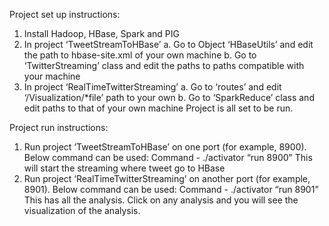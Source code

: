 Project set up instructions:

1. Install Hadoop, HBase, Spark and PIG
2. In project ‘TweetStreamToHBase’
a. Go to Object ‘HBaseUtils’ and edit the path to hbase-site.xml of your own machine
b. Go to ‘TwitterStreaming’ class and edit the paths to paths compatible with your machine
3. In project ‘RealTimeTwitterStreaming’
a. Go to ‘routes’ and edit ‘/Visualization/*file’ path to your own
b. Go to ‘SparkReduce’ class and edit paths to that of your own machine
Project is all set to be run.


Project run instructions:

1. Run project ‘TweetStreamToHBase’ on one port (for example, 8900). Below command can be
used:
Command - ./activator “run 8900”
This will start the streaming where tweet go to HBase
2. Run project ‘RealTimeTwitterStreaming’ on another port (for example, 8901). Below command
can be used:
Command - ./activator “run 8901”
This has all the analysis. Click on any analysis and you will see the visualization of the analysis.